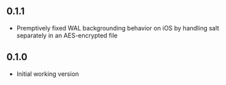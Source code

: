 ## 0.1.1

* Premptively fixed WAL backgrounding behavior on iOS by handling salt separately in an AES-encrypted file

## 0.1.0

* Initial working version
